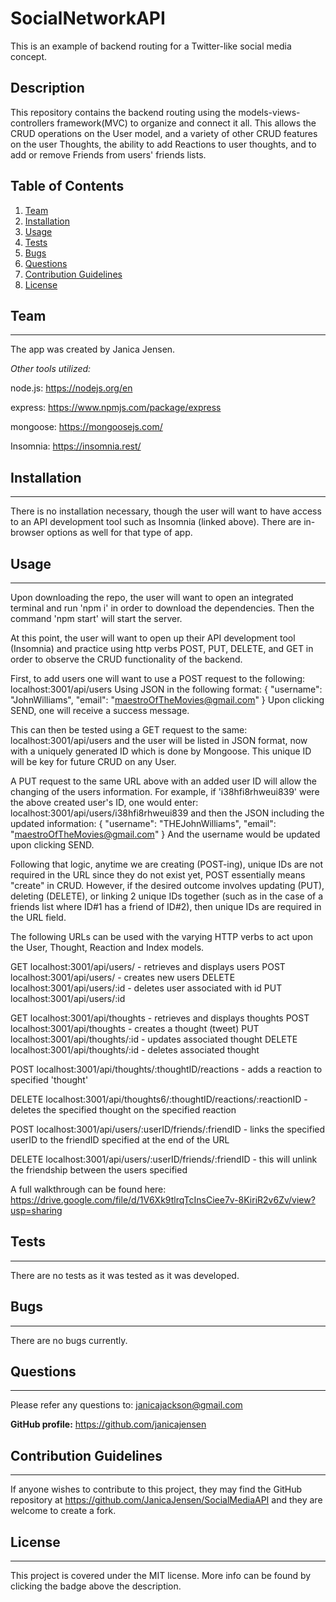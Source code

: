 # SocialNetworkAPI

This is an example of backend routing for a Twitter-like social media concept. 


## Description

This repository contains the backend routing using the models-views-controllers framework(MVC) to organize and connect it all. This allows the CRUD operations on the User model, and a variety of other CRUD features on the user Thoughts, the ability to add Reactions to user thoughts, and to add or remove Friends from users' friends lists.

## Table of Contents

1. [Team](#team)
2. [Installation](#installation)
3. [Usage](#usage)
4. [Tests](#tests)
5. [Bugs](#bugs)
6. [Questions](#questions)
7. [Contribution Guidelines](#contribution-guidelines)
8. [License](#license)

## Team

---

The app was created by Janica Jensen.

_Other tools utilized:_

node.js: https://nodejs.org/en

express: https://www.npmjs.com/package/express

mongoose: https://mongoosejs.com/

Insomnia: https://insomnia.rest/

## Installation

---

There is no installation necessary, though the user will want to have access to an API development tool such as Insomnia (linked above). There are in-browser options as well for that type of app. 

## Usage

---

Upon downloading the repo, the user will want to open an integrated terminal and run 'npm i' in order to download the dependencies. Then the command 'npm start' will start the server. 

At this point, the user will want to open up their API development tool (Insomnia) and practice using http verbs POST, PUT, DELETE, and GET in order to observe the CRUD functionality of the backend.

First, to add users one will want to use a POST request to the following: 
localhost:3001/api/users
Using JSON in the following format:
{
	"username": "JohnWilliams",
	"email": "maestroOfTheMovies@gmail.com"
}
Upon clicking SEND, one will receive a success message. 

This can then be tested using a GET request to the same:
localhost:3001/api/users 
and the user will be listed in JSON format, now with a uniquely generated ID which is done by Mongoose. This unique ID will be key for future CRUD on any User. 

A PUT request to the same URL above with an added user ID will allow the changing of the users information. For example, if 'i38hfi8rhweui839' were the above created user's ID, one would enter:
localhost:3001/api/users/i38hfi8rhweui839 
and then the JSON including the updated information:
{
	"username": "THEJohnWilliams",
	"email": "maestroOfTheMovies@gmail.com"
}
And the username would be updated upon clicking SEND.

Following that logic, anytime we are creating (POST-ing), unique IDs are not required in the URL since they do not exist yet, POST essentially means "create" in CRUD. However, if the desired outcome involves updating (PUT), deleting (DELETE), or linking 2 unique IDs together (such as in the case of a friends list where ID#1 has a friend of ID#2), then unique IDs are required in the URL field. 

The following URLs can be used with the varying HTTP verbs to act upon the User, Thought, Reaction and Index models. 

GET localhost:3001/api/users/  - retrieves and displays users
POST localhost:3001/api/users/  - creates new users
DELETE localhost:3001/api/users/:id  - deletes user associated with id
PUT localhost:3001/api/users/:id

GET localhost:3001/api/thoughts - retrieves and displays thoughts
POST localhost:3001/api/thoughts - creates a thought (tweet)
PUT localhost:3001/api/thoughts/:id  - updates associated thought
DELETE localhost:3001/api/thoughts/:id - deletes associated thought

POST localhost:3001/api/thoughts/:thoughtID/reactions - adds a reaction to specified 'thought'

DELETE localhost:3001/api/thoughts6/:thoughtID/reactions/:reactionID - deletes the specified thought on the specified reaction

POST localhost:3001/api/users/:userID/friends/:friendID - links the specified userID to the friendID specified at the end of the URL

DELETE localhost:3001/api/users/:userID/friends/:friendID  - this will unlink the friendship between the users specified

A full walkthrough can be found here: https://drive.google.com/file/d/1V6Xk9tlrqTcInsCiee7v-8KiriR2v6Zv/view?usp=sharing

## Tests

---

There are no tests as it was tested as it was developed.


## Bugs

---

There are no bugs currently.

## Questions

---

Please refer any questions to: janicajackson@gmail.com

**GitHub profile:** https://github.com/janicajensen

## Contribution Guidelines

---

If anyone wishes to contribute to this project, they may find the GitHub repository at https://github.com/JanicaJensen/SocialMediaAPI and they are welcome to create a fork.

## License

---

This project is covered under the MIT license.
More info can be found by clicking the badge above the description.


